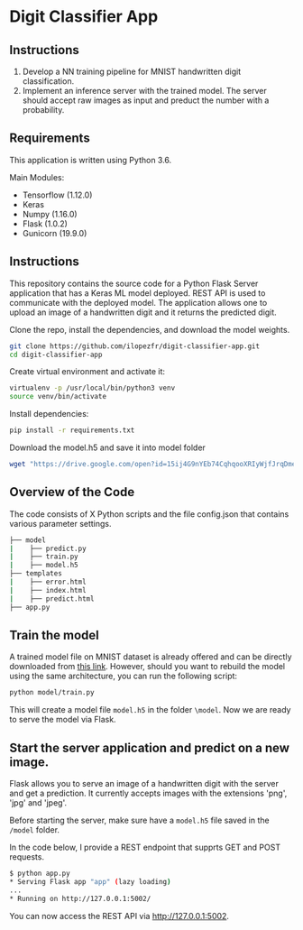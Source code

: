 #  Digit Classifier App


## Instructions
1. Develop a NN training pipeline for MNIST handwritten digit classification. 
2. Implement an inference server with the trained model. The server should accept raw images as input and preduct the number with a probability. 


## Requirements

This application is written using Python 3.6.

Main Modules:
- Tensorflow (1.12.0)
- Keras
- Numpy (1.16.0)
- Flask (1.0.2)
- Gunicorn (19.9.0)

## Instructions

This repository contains the source code for a Python Flask Server application that has a Keras ML model deployed. REST API is used to communicate with the deployed model. The application allows one to upload an image of a handwritten digit and it returns the predicted digit. 


Clone the repo, install the dependencies, and download the model weights. 

```bash
git clone https://github.com/ilopezfr/digit-classifier-app.git
cd digit-classifier-app
```

Create virtual environment and activate it:
```bash
virtualenv -p /usr/local/bin/python3 venv
source venv/bin/activate
```
Install dependencies:
```bash
pip install -r requirements.txt
```

Download the model.h5 and save it into model folder
```bash
wget "https://drive.google.com/open?id=15ij4G9nYEb74CqhqooXRIyWjfJrqDmey" -P /model
```


## Overview of the Code
The code consists of X Python scripts and the file config.json that contains various parameter settings. 

```bash
├── model
|    ├── predict.py
|    ├── train.py
|    ├── model.h5
├── templates
|    ├── error.html
|    ├── index.html
|    ├── predict.html
├── app.py
```

## Train the model
A trained model file on MNIST dataset is already offered and can be directly downloaded from [this link](https://drive.google.com/open?id=15ij4G9nYEb74CqhqooXRIyWjfJrqDmey). However, should you want to rebuild the model using the same architecture, you can run the following script:

```bash
python model/train.py
```
This will create a model file `model.h5` in the folder `\model`. Now we are ready to serve the model via Flask. 


## Start the server application and predict on a new image.
Flask allows you to serve an image of a handwritten digit with the server and get a prediction. It currently accepts images with the extensions 'png', 'jpg' and 'jpeg'.

Before starting the server, make sure have a `model.h5` file saved in the `/model` folder.

In the code below, I provide a REST endpoint that supprts GET and POST requests.

```bash
$ python app.py
* Serving Flask app "app" (lazy loading)
...
* Running on http://127.0.0.1:5002/
```
You can now access the REST API via http://127.0.0.1:5002.


